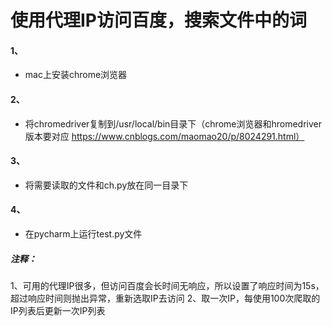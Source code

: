 # 使用代理IP访问百度，搜索文件中的词

#### 1、
* mac上安装chrome浏览器

#### 2、  
* 将chromedriver复制到/usr/local/bin目录下（chrome浏览器和hromedriver版本要对应
https://www.cnblogs.com/maomao20/p/8024291.html）

#### 3、
* 将需要读取的文件和ch.py放在同一目录下

#### 4、
* 在pycharm上运行test.py文件

##### 注释：
  1、可用的代理IP很多，但访问百度会长时间无响应，所以设置了响应时间为15s，超过响应时间则抛出异常，重新选取IP去访问
  2、取一次IP，每使用100次爬取的IP列表后更新一次IP列表
